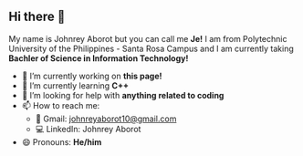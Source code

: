 ## Hi there 👋

My name is Johnrey Aborot but you can call me **Je!** I am from Polytechnic University of the Philippines - Santa Rosa Campus and I am currently taking **Bachler of Science in Information Technology!**

- 🔭 I’m currently working on **this page!**
- 🌱 I’m currently learning **C++**
- 🤔 I’m looking for help with **anything related to coding**
- 📫 How to reach me:
    - 📧 Gmail: johnreyaborot10@gmail.com
    - 💻 LinkedIn: Johnrey Aborot
- 😄 Pronouns: **He/him**
